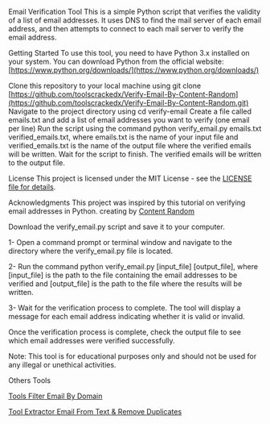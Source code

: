 Email Verification Tool
This is a simple Python script that verifies the validity of a list of email addresses. It uses DNS to find the mail server of each email address, and then attempts to connect to each mail server to verify the email address.

Getting Started
To use this tool, you need to have Python 3.x installed on your system. You can download Python from the official website: [https://www.python.org/downloads/](https://www.python.org/downloads/)

Clone this repository to your local machine using git clone [https://github.com/toolscrackedx/Verify-Email-By-Content-Random](https://github.com/toolscrackedx/Verify-Email-By-Content-Random.git)
Navigate to the project directory using cd verify-email
Create a file called emails.txt and add a list of email addresses you want to verify (one email per line)
Run the script using the command python verify_email.py emails.txt verified_emails.txt, where emails.txt is the name of your input file and verified_emails.txt is the name of the output file where the verified emails will be written.
Wait for the script to finish. 
The verified emails will be written to the output file.

License
This project is licensed under the MIT License - see the [LICENSE file for details](https://www.content-random.com/2023/03/best-practices-for-email-verification.html).

Acknowledgments
This project was inspired by this tutorial on verifying email addresses in Python.
creating by [Content Random](https://www.content-random.com/)

Download the verify_email.py script and save it to your computer.

1- Open a command prompt or terminal window and navigate to the directory where the verify_email.py file is located.

2- Run the command python verify_email.py [input_file] [output_file], where [input_file] is the path to the file containing the email addresses to be verified and [output_file] is the path to the file where the results will be written.

3- Wait for the verification process to complete. The tool will display a message for each email address indicating whether it is valid or invalid.

Once the verification process is complete, check the output file to see which email addresses were verified successfully.

Note: This tool is for educational purposes only and should not be used for any illegal or unethical activities.

Others Tools

[Tools Filter Email By Domain](https://www.content-random.com/p/tools-filter-email-by-domain.html)

[Tool Extractor Email From Text & Remove Duplicates](https://www.content-random.com/p/tools-filter-email-by-domain.html)


